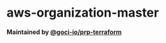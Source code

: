 # aws-organization-master

**Maintained by [@goci-io/prp-terraform](https://github.com/orgs/goci-io/teams/prp-terraform)**

